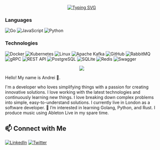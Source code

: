 <p align="center">
<!--   <a href="https://github.com/DenverCoder1/readme-typing-svg"><img src="https://readme-typing-svg.herokuapp.com?lines=Hello,+World!;I+love+coding!+I+enjoy+to+teach+people+how+code!;&center=true&width=600&height=80"></a> -->
<a href="https://git.io/typing-svg"><img src="https://readme-typing-svg.demolab.com?font=Play&pause=2000&color=24F753&width=600&lines=Hello+World!+ I+love+coding+and+enjoy+teach+people+to+code!" alt="Typing SVG" /></a>
</p>
<!-- 
<p>
<div align="center" target="_blank">
  <img src="https://img.shields.io/github/followers/AndreiLondon?style=social">
  </a>
</div>
</p> -->

### Languages

![Go](https://img.shields.io/badge/-Go-000?&logo=Go)
![JavaScript](https://img.shields.io/badge/-JavaScript-000?&logo=JavaScript)
![Python](https://img.shields.io/badge/-Python-000?&logo=Python)



### Technologies

![Docker](https://img.shields.io/badge/-Docker-000?&logo=Docker)
![Kubernetes](https://img.shields.io/badge/-Kubernetes-000?&logo=Kubernetes)
![Linux](https://img.shields.io/badge/-Linux-000?&logo=Linux)
![Apache Kafka](https://img.shields.io/badge/Apache%20Kafka-000?&logo=apachekafka)
![GitHub](https://img.shields.io/badge/-GitHub-181717?style=flat&logo=github&logoColor=white)
![RabbitMQ](https://img.shields.io/badge/-RabbitMQ-000?&logo=RabbitMQ)
![gRPC](https://img.shields.io/badge/-gRPC-000?&logo=grpc)
![REST API](https://img.shields.io/badge/-REST%20API-000)
![PostgreSQL](https://img.shields.io/badge/-PostgreSQL-000?&logo=postgresql)
![SQLite](https://img.shields.io/badge/-SQLite-000?&logo=sqlite)
![Redis](https://img.shields.io/badge/-Redis-000?&logo=redis)
![Swagger](https://img.shields.io/badge/-Swagger-000?&logo=swagger)



<p align="center"><img src="https://profile-counter.glitch.me/{andreilondon}/count.svg"></p>

Hello! My name is Andrei 👋.

I'm a developer who loves simplifying things with a passion for creating innovative solutions. I love working with the latest technologies and continuously learning new things.
I love breaking down complex problems into simple, easy-to-understand solutions. 
I currently live in London as a software developer. 🌱 I’m interested in learning Golang, Python, and Rust. I produce music using Ableton Live in my spare time.



## 📫 Connect with Me
[![LinkedIn](https://img.shields.io/badge/-LinkedIn-0077B5?style=flat&logo=linkedin&logoColor=white)](https://www.linkedin.com/in/andrei-m-737512154/)
[![Twitter](https://img.shields.io/badge/-Twitter-1DA1F2?style=flat&logo=twitter&logoColor=white)](https://x.com/GoAndreiGo)

<!---
AndreiLondon/AndreiLondon is a ✨ special ✨ repository because its `README.md` (this file) appears on your GitHub profile.
You can click the Preview link to take a look at your changes.
--->
